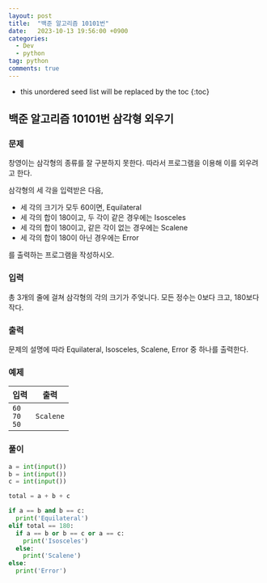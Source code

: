 ```yaml
---
layout: post
title:  "백준 알고리즘 10101번"
date:   2023-10-13 19:56:00 +0900
categories: 
  - Dev
  - python
tag: python
comments: true
---
```


* this unordered seed list will be replaced by the toc
{:toc}

## 백준 알고리즘 10101번 삼각형 외우기

### 문제

창영이는 삼각형의 종류를 잘 구분하지 못한다. 따라서 프로그램을 이용해 이를 외우려고 한다.

삼각형의 세 각을 입력받은 다음,

- 세 각의 크기가 모두 60이면, Equilateral
- 세 각의 합이 180이고, 두 각이 같은 경우에는 Isosceles
- 세 각의 합이 180이고, 같은 각이 없는 경우에는 Scalene
- 세 각의 합이 180이 아닌 경우에는 Error

를 출력하는 프로그램을 작성하시오.

### 입력

총 3개의 줄에 걸쳐 삼각형의 각의 크기가 주엊니다. 모든 정수는 0보다 크고, 180보다 작다.

### 출력

문제의 설명에 따라 Equilateral, Isosceles, Scalene, Error 중 하나를 출력한다.

### 예제

| 입력 | 출력 |
| --- | --- |
| `60` <br/> `70` <br/> `50` | `Scalene` |

### 풀이

```py
a = int(input())
b = int(input())
c = int(input())

total = a + b + c

if a == b and b == c:
  print('Equilateral')
elif total == 180:
  if a == b or b == c or a == c:
    print('Isosceles')
  else:
    print('Scalene')
else:
  print('Error')
```